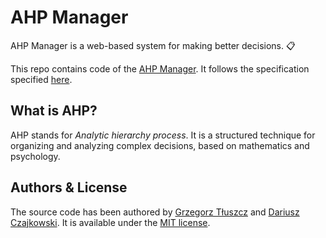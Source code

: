 

# AHP Manager
AHP Manager is a web-based system for making better decisions. 📋 

This repo contains code of the [AHP Manager](http://theahp.cf). It follows the specification specified [here](https://github.com/DCzajkowski/agh-ahp).

## What is AHP?
AHP stands for _Analytic hierarchy process_. It is a structured technique for organizing and analyzing complex decisions, based on mathematics and psychology.

## Authors & License
The source code has been authored by [Grzegorz Tłuszcz](https://github.com/gtluszcz) and [Dariusz Czajkowski](https://twitter.com/CzajkowskiDarek). It is available under the [MIT license](https://opensource.org/licenses/MIT).
